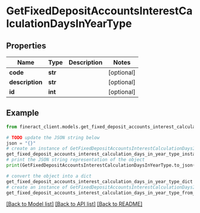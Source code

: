 # GetFixedDepositAccountsInterestCalculationDaysInYearType


## Properties

Name | Type | Description | Notes
------------ | ------------- | ------------- | -------------
**code** | **str** |  | [optional] 
**description** | **str** |  | [optional] 
**id** | **int** |  | [optional] 

## Example

```python
from fineract_client.models.get_fixed_deposit_accounts_interest_calculation_days_in_year_type import GetFixedDepositAccountsInterestCalculationDaysInYearType

# TODO update the JSON string below
json = "{}"
# create an instance of GetFixedDepositAccountsInterestCalculationDaysInYearType from a JSON string
get_fixed_deposit_accounts_interest_calculation_days_in_year_type_instance = GetFixedDepositAccountsInterestCalculationDaysInYearType.from_json(json)
# print the JSON string representation of the object
print(GetFixedDepositAccountsInterestCalculationDaysInYearType.to_json())

# convert the object into a dict
get_fixed_deposit_accounts_interest_calculation_days_in_year_type_dict = get_fixed_deposit_accounts_interest_calculation_days_in_year_type_instance.to_dict()
# create an instance of GetFixedDepositAccountsInterestCalculationDaysInYearType from a dict
get_fixed_deposit_accounts_interest_calculation_days_in_year_type_from_dict = GetFixedDepositAccountsInterestCalculationDaysInYearType.from_dict(get_fixed_deposit_accounts_interest_calculation_days_in_year_type_dict)
```
[[Back to Model list]](../README.md#documentation-for-models) [[Back to API list]](../README.md#documentation-for-api-endpoints) [[Back to README]](../README.md)


